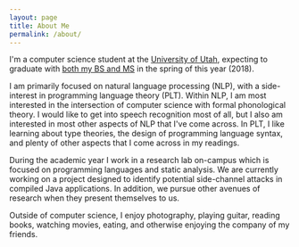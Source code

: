 ```yaml
---
layout: page
title: About Me
permalink: /about/
---
```


I'm a computer science student at the [University of Utah](https://www.utah.edu), expecting to graduate with
[both my BS and MS](https://www.cs.utah.edu/bsms/) in the spring of this year (2018).

I am primarily focused on natural language processing (NLP), with a side-interest in programming language theory (PLT).
Within NLP, I am most interested in the intersection of computer science with formal phonological theory. I would like
to get into speech recognition most of all, but I also am interested in most other aspects of NLP that I've come across.
In PLT, I like learning about type theories, the design of programming language syntax, and plenty of other aspects that
I come across in my readings. 

During the academic year I work in a research lab on-campus which is focused on programming languages and static
analysis. We are currently working on a project designed to identify potential side-channel attacks in compiled Java
applications. In addition, we pursue other avenues of research when they present themselves to us.

Outside of computer science, I enjoy photography, playing guitar, reading books, watching movies, eating, and otherwise
enjoying the company of my friends.
